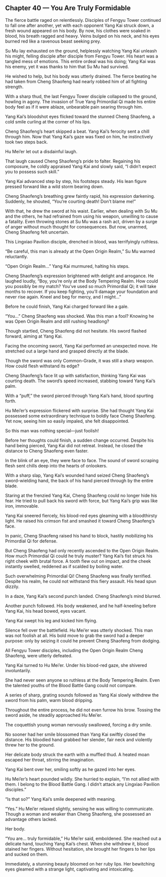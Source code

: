 ## Chapter 40 — You Are Truly Formidable

The fierce battle raged on relentlessly. Disciples of Fengyu Tower continued to fall one after another, yet with each opponent Yang Kai struck down, a fresh wound appeared on his body. By now, his clothes were soaked in blood, his breath ragged and heavy. Veins bulged on his neck, and his eyes burned red like a ravenous beast seeking prey.

Su Mu lay exhausted on the ground, helplessly watching Yang Kai unleash his might, felling disciple after disciple from Fengyu Tower. His heart was a tangled mess of emotions. This entire ordeal was his doing; Yang Kai was his enemy, yet it was thanks to him that Su Mu had survived.

He wished to help, but his body was utterly drained. The fierce beating he had taken from Cheng Shaofeng had nearly robbed him of all fighting strength.

With a sharp thud, the last Fengyu Tower disciple collapsed to the ground, howling in agony. The invasion of True Yang Primordial Qi made his entire body feel as if it were ablaze, unbearable pain searing through him.

Yang Kai’s bloodshot eyes flicked toward the stunned Cheng Shaofeng, a cold smile curling at the corner of his lips.

Cheng Shaofeng’s heart skipped a beat. Yang Kai’s ferocity sent a chill through him. Now that Yang Kai’s gaze was fixed on him, he instinctively took two steps back.

Hu Mei’er let out a disdainful laugh.

That laugh caused Cheng Shaofeng’s pride to falter. Regaining his composure, he coldly appraised Yang Kai and slowly said, “I didn’t expect you to possess such skill.”

Yang Kai advanced step by step, his footsteps steady. His lean figure pressed forward like a wild storm bearing down.

Cheng Shaofeng’s breathing grew faintly rapid, his expression darkening. Suddenly, he shouted, “You’re courting death! Don’t blame me!”

With that, he drew the sword at his waist. Earlier, when dealing with Su Mu and the others, he had refrained from using his weapon, unwilling to cause a fatality. Even throwing stones at Su Mu was a rash act, driven by a surge of anger without much thought for consequences. But now, unarmed, Cheng Shaofeng felt uncertain.

This Lingxiao Pavilion disciple, drenched in blood, was terrifyingly ruthless.

“Be careful, this man is already at the Open Origin Realm,” Su Mu warned reluctantly.

“Open Origin Realm…” Yang Kai murmured, halting his steps.

Cheng Shaofeng’s expression brightened with delight and arrogance. He laughed loudly, “Boy, you’re only at the Body Tempering Realm. How could you possibly be my match? You’ve used so much Primordial Qi; it will take months to recover. If you keep fighting, you’ll damage your foundation and never rise again. Kneel and beg for mercy, and I might…”

Before he could finish, Yang Kai charged forward like a gale.

“You…” Cheng Shaofeng was shocked. Was this man a fool? Knowing he was Open Origin Realm and still rushing headlong?

Though startled, Cheng Shaofeng did not hesitate. His sword flashed forward, aiming at Yang Kai.

Facing the oncoming sword, Yang Kai performed an unexpected move. He stretched out a large hand and grasped directly at the blade.

Though the sword was only Common-Grade, it was still a sharp weapon. How could flesh withstand its edge?

Cheng Shaofeng’s face lit up with satisfaction, thinking Yang Kai was courting death. The sword’s speed increased, stabbing toward Yang Kai’s palm.

With a “puff,” the sword pierced through Yang Kai’s hand, blood spurting forth.

Hu Mei’er’s expression flickered with surprise. She had thought Yang Kai possessed some extraordinary technique to boldly face Cheng Shaofeng. Yet now, seeing him so easily impaled, she felt disappointed.

So this man was nothing special—just foolish!

Before her thoughts could finish, a sudden change occurred. Despite his hand being pierced, Yang Kai did not retreat. Instead, he closed the distance to Cheng Shaofeng even faster.

In the blink of an eye, they were face to face. The sound of sword scraping flesh sent chills deep into the hearts of onlookers.

With a sharp slap, Yang Kai’s wounded hand seized Cheng Shaofeng’s sword-wielding hand, the back of his hand pierced through by the entire blade.

Staring at the frenzied Yang Kai, Cheng Shaofeng could no longer hide his fear. He tried to pull back his sword with force, but Yang Kai’s grip was like iron, immovable.

Yang Kai sneered fiercely, his blood-red eyes gleaming with a bloodthirsty light. He raised his crimson fist and smashed it toward Cheng Shaofeng’s face.

In panic, Cheng Shaofeng raised his hand to block, hastily mobilizing his Primordial Qi for defense.

But Cheng Shaofeng had only recently ascended to the Open Origin Realm. How much Primordial Qi could he truly muster? Yang Kai’s fist struck his right cheek with brutal force. A tooth flew out on impact, and the cheek instantly swelled, reddened as if scalded by boiling water.

Such overwhelming Primordial Qi! Cheng Shaofeng was finally terrified. Despite his realm, he could not withstand this fiery assault. His head spun dizzily.

In a daze, Yang Kai’s second punch landed. Cheng Shaofeng’s mind blurred.

Another punch followed. His body weakened, and he half-kneeling before Yang Kai, his head bowed, eyes vacant.

Yang Kai swept his leg and kicked him flying.

Silence fell over the battlefield. Hu Mei’er was utterly shocked. This man was not foolish at all. His bold move to grab the sword had a deeper purpose: only by seizing it could he prevent Cheng Shaofeng from dodging.

All Fengyu Tower disciples, including the Open Origin Realm Cheng Shaofeng, were utterly defeated.

Yang Kai turned to Hu Mei’er. Under his blood-red gaze, she shivered involuntarily.

She had never seen anyone so ruthless at the Body Tempering Realm. Even the talented youths of the Blood Battle Gang could not compare.

A series of sharp, grating sounds followed as Yang Kai slowly withdrew the sword from his palm, warm blood dripping.

Throughout the entire process, he did not even furrow his brow. Tossing the sword aside, he steadily approached Hu Mei’er.

The coquettish young woman nervously swallowed, forcing a dry smile.

No sooner had her smile blossomed than Yang Kai swiftly closed the distance. His bloodied hand grabbed her slender, fair neck and violently threw her to the ground.

Her delicate body struck the earth with a muffled thud. A heated moan escaped her throat, stirring the imagination.

Yang Kai bent over her, smiling softly as he gazed into her eyes.

Hu Mei’er’s heart pounded wildly. She hurried to explain, “I’m not allied with them. I belong to the Blood Battle Gang. I didn’t attack any Lingxiao Pavilion disciples.”

“Is that so?” Yang Kai’s smile deepened with meaning.

“Yes.” Hu Mei’er relaxed slightly, sensing he was willing to communicate. Though a woman and weaker than Cheng Shaofeng, she possessed an advantage others lacked.

Her body.

“You are… truly formidable,” Hu Mei’er said, emboldened. She reached out a delicate hand, touching Yang Kai’s chest. When she withdrew it, blood stained her fingers. Without hesitation, she brought her fingers to her lips and sucked on them.

Immediately, a stunning beauty bloomed on her ruby lips. Her bewitching eyes gleamed with a strange light, captivating and intoxicating.